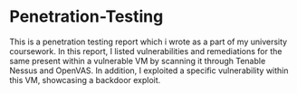 # Penetration-Testing
This is a penetration testing report which i wrote as a part of my university coursework. In this report, I listed vulnerabilities and remediations for the same present within a vulnerable VM by scanning it through Tenable Nessus and OpenVAS. In addition, I exploited a specific vulnerability within this VM, showcasing a backdoor exploit.
